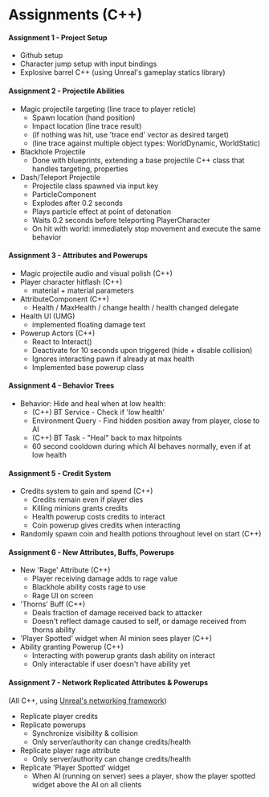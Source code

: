# Assignments (C++)

#### Assignment 1 - Project Setup

* Github setup
* Character jump setup with input bindings
* Explosive barrel C++ (using Unreal's gameplay statics library)

#### Assignment 2 - Projectile Abilities

* Magic projectile targeting (line trace to player reticle)
  * Spawn location (hand position)
  * Impact location (line trace result)
  * (if nothing was hit, use 'trace end' vector as desired target)
  * (line trace against multiple object types: WorldDynamic, WorldStatic)
* Blackhole Projectile
  * Done with blueprints, extending a base projectile C++ class that handles targeting, properties
* Dash/Teleport Projectile
  * Projectile class spawned via input key
  * ParticleComponent
  * Explodes after 0.2 seconds
  * Plays particle effect at point of detonation
  * Waits 0.2 seconds before teleporting PlayerCharacter
  * On hit with world: immediately stop movement and execute the same behavior

#### Assignment 3 - Attributes and Powerups

* Magic projectile audio and visual polish (C++)
* Player character hitflash (C++)
  * material + material parameters
* AttributeComponent (C++)
  * Health / MaxHealth / change health / health changed delegate
* Health UI (UMG)
  * implemented floating damage text
* Powerup Actors (C++)
  * React to Interact()
  * Deactivate for 10 seconds upon triggered (hide + disable collision)
  * Ignores interacting pawn if already at max health
  * Implemented base powerup class

#### Assignment 4 - Behavior Trees

* Behavior: Hide and heal when at low health:
  * (C++) BT Service - Check if 'low health'
  * Environment Query - Find hidden position away from player, close to AI
  * (C++) BT Task - "Heal" back to max hitpoints
  * 60 second cooldown during which AI behaves normally, even if at low health

#### Assignment 5 - Credit System

* Credits system to gain and spend (C++)
  * Credits remain even if player dies
  * Killing minions grants credits
  * Health powerup costs credits to interact
  * Coin powerup gives credits when interacting
* Randomly spawn coin and health potions throughout level on start (C++)

#### Assignment 6 - New Attributes, Buffs, Powerups

* New 'Rage' Attribute (C++)
  * Player receiving damage adds to rage value
  * Blackhole ability costs rage to use
  * Rage UI on screen
* 'Thorns' Buff (C++)
  * Deals fraction of damage received back to attacker
  * Doesn't reflect damage caused to self, or damage received from thorns ability
* 'Player Spotted' widget when AI minion sees player (C++)
* Ability granting Powerup (C++)
  * Interacting with powerup grants dash ability on interact
  * Only interactable if user doesn't have ability yet

#### Assignment 7 - Network Replicated Attributes & Powerups

(All C++, using [Unreal's networking framework](https://www.unrealengine.com/en-US/tech-blog/getting-started-with-unreal-multiplayer-in-cpp))

* Replicate player credits
* Replicate powerups
  * Synchronize visibility & collision
  * Only server/authority can change credits/health
* Replicate player rage attribute
  * Only server/authority can change credits/health
* Replicate 'Player Spotted' widget
  * When AI (running on server) sees a player, show the player spotted widget above the AI on all clients
